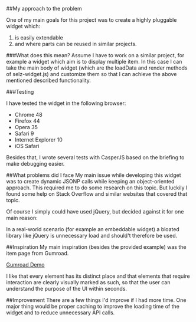 ##My approach to the problem

One of my main goals for this project was to create a highly pluggable widget which:

1. is easily extendable
2. and where parts can be reused in similar projects.

###What does this mean?
Assume I have to work on a similar project, for example a widget which aim is to display multiple item.
In this case I can take the main body of widget (which are the loadData and render methods of selz-widget.js) and
customize them so that I can achieve the above mentioned described functionality.

###Testing

I have tested the widget in the following browser:

- Chrome 48
- Firefox 44
- Opera 35
- Safari 9
- Internet Explorer 10
- iOS Safari

Besides that, I wrote several tests with CasperJS based on the briefing to make debugging easier.

##What problems did I face
My main issue while developing this widget was to create dynamic JSONP calls while keeping an object-oriented approach.
This required me to do some research on this topic. But luckily I found some help on Stack Overflow and similar websites that
covered that topic.

Of course I simply could have used jQuery, but decided against it for one main reason:

In a real-world scenario (for example an embeddable widget) a bloated library like jQuery is unnecessary load and should't therefore
be used.

##Inspiration
My main inspiration (besides the provided example) was the item page from Gumroad.

[Gumroad Demo](https://gumroad.com/demo)

I like that every element has its distinct place and that elements that require interaction are clearly visually marked as such, so that the user can understand
the purpose of the UI within seconds.

##Improvement
There are a few things I'd improve if I had more time. One major thing would be proper caching to improve the loading time of the widget and to reduce unnecessary API calls.
